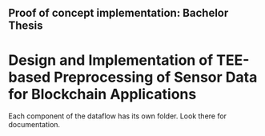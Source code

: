 ## Proof of concept implementation: Bachelor Thesis

# Design and Implementation of TEE-based Preprocessing of Sensor Data for Blockchain Applications

Each component of the dataflow has its own folder. Look there for documentation.

